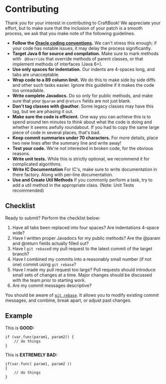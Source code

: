 Contributing
============

Thank you for your interest in contributing to CraftBook! We appreciate your
effort, but to make sure that the inclusion of your patch is a smooth process, we
ask that you make note of the following guidelines.

* **Follow the [Oracle coding conventions](http://www.oracle.com/technetwork/java/codeconv-138413.html).**
  We can't stress this enough; if your code has notable issues, it may delay
  the process significantly.
* **Target Java 6 for source and compilation.** Make sure to mark methods with
  ` @Override` that override methods of parent classes, or that implement
  methods of interfaces (Java 6+).
* **Use only spaces for indentation.** Our indents are 4-spaces long, and tabs
  are unacceptable.
* **Wrap code to a 89 column limit.** We do this to make side by side diffs
  and other such tasks easier. Ignore this guideline if it makes the code
  too unreadable.
* **Write complete Javadocs.** Do so only for public methods, and make sure
  that your `@param` and `@return` fields are not just blank.
* **Don't tag classes with @author.** Some legacy classes may have this tag,
  but we are phasing it out.
* **Make sure the code is efficient.** One way you can achieve this is to spend
  around ten minutes to think about what the code is doing and whether it
  seems awfully roundabout. If you had to copy the same large piece of
  code in several places, that's bad.
* **Keep commit summaries under 70 characters.** For more details, place two
  new lines after the summary line and write away!
* **Test your code.** We're not interested in broken code, for the obvious reasons.
* **Write unit tests.** While this is strictly optional, we recommend it for
  complicated algorithms.
* **Write IC Documentation** For IC's, make sure to write documentation in there 
  factory. Along with per-line documentation.
* **Use and Create Util Methods** If you commonly perform a task, try to add 
  a util method in the appropriate class. (Note: Unit Tests recommended)


Checklist
---------

Ready to submit? Perform the checklist below:

1. Have all tabs been replaced into four spaces? Are indentations 4-space wide?
2. Have I written proper Javadocs for my public methods? Are the @param and
   @return fields actually filled out?
3. Have I `git rebase`d my pull request to the latest commit of the target
   branch?
4. Have I combined my commits into a reasonably small number (if not one)
   commit using `git rebase`?
5. Have I made my pull request too large? Pull requests should introduce
   small sets of changes at a time. Major changes should be discussed with
   the team prior to starting work.
6. Are my commit messages descriptive?

You should be aware of [`git rebase`](http://learn.github.com/p/rebasing.html).
It allows you to modify existing commit messages, and combine, break apart, or
adjust past changes.

Example
-------

This is **GOOD:**

    if (var.func(param1, param2)) {
        // do things
    }

This is **EXTREMELY BAD:**

    if(var.func( param1, param2 ))
    {
        // do things
    }
